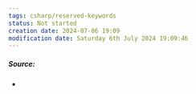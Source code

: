```yaml
---
tags: csharp/reserved-keywords
status: Not started
creation date: 2024-07-06 19:09
modification date: Saturday 6th July 2024 19:09:46
---
```

##### Source:
* 